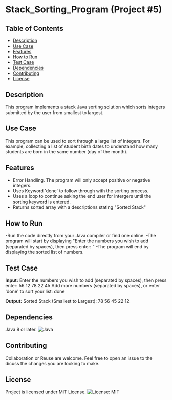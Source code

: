 # Stack_Sorting_Program (Project #5)

## Table of Contents
- [Description](#description)
- [Use Case](#use-case)
- [Features](#features)
- [How to Run](#how-to-run)
- [Test Case](#test-case)
- [Dependencies](#dependencies)
- [Contributing](#contributing)
- [License](#license)

## Description
This program implements a stack Java sorting solution which sorts integers submitted by the user from smallest to largest. 

## Use Case
This program can be used to sort through a large list of integers. 
For example, collecting a list of student birth dates to understand how many students are born in the same number (day of the month). 

## Features
- Error Handling. The program will only accept positive or negative integers.
- Uses Keyword 'done' to follow through with the sorting process.
- Uses a loop to continue asking the end user for intergers until the sorting keyword is entered.
- Returns sorted array with a descriptions stating "Sorted Stack"

## How to Run
-Run the code directly from your Java compiler or find one online. 
-The program will start by displaying "Enter the numbers you wish to add (separated by spaces), then press enter: "
-The program will end by displaying the sorted list of numbers. 

## Test Case

**Input:**
Enter the numbers you wish to add (separated by spaces), then press enter: 56 12 78 22 45
Add more numbers (separated by spaces), or enter 'done' to sort your list: done

**Output:**
Sorted Stack (Smallest to Largest): 
78
56
45
22
12


## Dependencies
Java 8 or later.
![Java](https://img.shields.io/badge/Java-8-blue)

## Contributing
Collaboration or Reuse are welcome. Feel free to open an issue to the dicuss the changes you are looking to make. 

## License
Project is licensed under MIT License.
![License: MIT](https://img.shields.io/badge/License-MIT-green)
